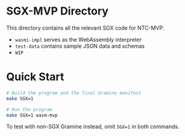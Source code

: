 # SGX-MVP Directory

This directory contains all the relevant SGX code for NTC-MVP.

- `wasmi-impl` serves as the WebAssembly interpreter
- `test-data` contains sample JSON data and schemas
- `WIP`

# Quick Start

```sh
# Build the program and the final Gramine manifest
make SGX=1

# Run the program
make SGX=1 wasm-mvp
```

To test with non-SGX Gramine instead, omit `SGX=1` in both commands.
